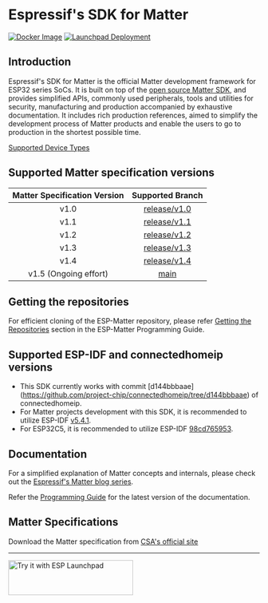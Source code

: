 # Espressif's SDK for Matter

[![Docker Image](https://github.com/espressif/esp-matter/actions/workflows/docker-image.yml/badge.svg)](https://github.com/espressif/esp-matter/actions/workflows/docker-image.yml)
[![Launchpad Deployment](https://github.com/espressif/esp-matter/actions/workflows/pages.yml/badge.svg)](https://github.com/espressif/esp-matter/actions/workflows/pages.yml)

## Introduction

Espressif's SDK for Matter is the official Matter development framework for ESP32 series SoCs. It is built on top of the [open source Matter SDK](https://github.com/project-chip/connectedhomeip/), and provides simplified APIs, commonly used peripherals, tools and utilities for security, manufacturing and production accompanied by exhaustive documentation. It includes rich production references, aimed to simplify the development process of Matter products and enable the users to go to production in the shortest possible time.

[Supported Device Types](SUPPORTED_DEVICE_TYPES.md)

## Supported Matter specification versions

| Matter Specification Version |                              Supported Branch                             |
|:----------------------------:|:-------------------------------------------------------------------------:|
|             v1.0             | [release/v1.0](https://github.com/espressif/esp-matter/tree/release/v1.0) |
|             v1.1             | [release/v1.1](https://github.com/espressif/esp-matter/tree/release/v1.1) |
|             v1.2             | [release/v1.2](https://github.com/espressif/esp-matter/tree/release/v1.2) |
|             v1.3             | [release/v1.3](https://github.com/espressif/esp-matter/tree/release/v1.3) |
|             v1.4             | [release/v1.4](https://github.com/espressif/esp-matter/tree/release/v1.4) |
|     v1.5 (Ongoing effort)    |         [main](https://github.com/espressif/esp-matter/tree/main)         |

## Getting the repositories

For efficient cloning of the ESP-Matter repository, please refer
[Getting the Repositories](https://docs.espressif.com/projects/esp-matter/en/latest/esp32/developing.html#getting-the-repositories)
section in the ESP-Matter Programming Guide.

## Supported ESP-IDF and connectedhomeip versions

- This SDK currently works with commit [d144bbbaae] (https://github.com/project-chip/connectedhomeip/tree/d144bbbaae) of connectedhomeip.
- For Matter projects development with this SDK, it is recommended to utilize ESP-IDF [v5.4.1](https://github.com/espressif/esp-idf/tree/v5.4.1).
- For ESP32C5, it is recommended to utilize ESP-IDF [98cd765953](https://github.com/espressif/esp-idf/commit/98cd765953dfe0e7bb1c5df8367e1b54bd966cce).

## Documentation

For a simplified explanation of Matter concepts and internals, please check out the [Espressif's Matter blog series](https://blog.espressif.com/matter-38ccf1d60bcd).

Refer the [Programming Guide](https://docs.espressif.com/projects/esp-matter/en/latest/) for the latest version of the documentation.

## Matter Specifications
Download the Matter specification from [CSA's official site](https://csa-iot.org/developer-resource/specifications-download-request/)

---

<a href="https://espressif.github.io/esp-launchpad/?flashConfigURL=https://espressif.github.io/esp-matter/launchpad.toml">
    <img alt="Try it with ESP Launchpad" src="https://espressif.github.io/esp-launchpad/assets/try_with_launchpad.png" width="250" height="70">
</a>
